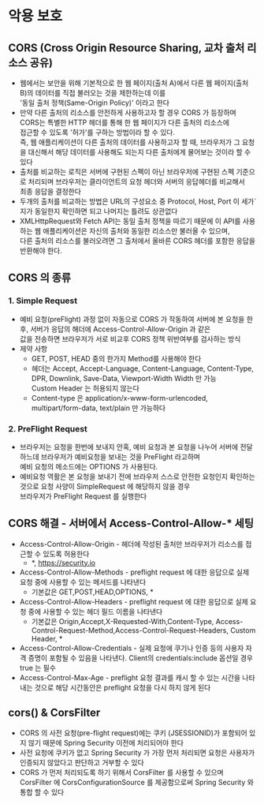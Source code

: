 # 악용 보호

## CORS (Cross Origin Resource Sharing, 교차 출처 리소스 공유)

- 웹에서는 보안을 위해 기본적으로 한 웹 페이지(출처 A)에서 다른 웹 페이지(출처 B)의 데이터를 직접 불러오는 것을 제한하는데 이를    
'동일 출처 정책(Same-Origin Policy)' 이라고 한다 
- 만약 다른 출처의 리소스를 안전하게 사용하고자 할 경우 CORS 가 등장하며 CORS는 특별한 HTTP 헤더를 통해 한 웹 페이지가 다른 출처의 리소스에    
접근할 수 있도록 '허가'를 구하는 방법이라 할 수 있다.    
즉, 웹 애플리케이션이 다른 출처의 데이터를 사용하고자 할 때, 브라우저가 그 요청을 대신해서 해당 데이터를 사용해도 되는지 다른 출처에게 물어보는 것이라 할 수 있다
-  출처를 비교하는 로직은 서버에 구현된 스펙이 아닌 브라우저에 구현된 스펙 기준으로 처리되며 브라우저는 클라이언트의 요청 헤더와 서버의 응답헤더를 비교해서    
최종 응답을 결정한다
-  두개의 출처를 비교하는 방법은 URL의 구성요소 중 Protocol, Host, Port 이 세가`지가 동일한지 확인하면 되고 나머지는 틀려도 상관없다
- XMLHttpRequest와 Fetch API는 동일 출처 정책을 따르기 때문에 이 API를 사용하는 웹 애플리케이션은 자신의 출처와 동일한 리소스만 불러올 수 있으며,    
다른 출처의 리소스를 불러오려면 그 출처에서 올바른 CORS 헤더를 포함한 응답을 반환해야 한다.

## CORS 의 종류
### 1. Simple Request
- 예비 요청(preFlight) 과정 없이 자동으로 CORS 가 작동하여 서버에 본 요청을 한 후, 서버가 응답의 해더에 Access-Control-Allow-Origin 과 같은   
값을 전송하면 브라우저가 서로 비교후 CORS 정책 위반여부를 검사하는 방식
- 제약 사항
  - GET, POST, HEAD 중의 한가지 Method를 사용해야 한다
  - 헤더는 Accept, Accept-Language, Content-Language, Content-Type, DPR, Downlink, Save-Data, Viewport-Width Width 만 가능   
   Custom Header 는 허용되지 않는다
  - Content-type 은 application/x-www-form-urlencoded, multipart/form-data, text/plain 만 가능하다

### 2. PreFlight Request
- 브라우저는 요청을 한번에 보내지 안혹, 예비 요청과 본 요청을 나누어 서버에 전달하느데 브라우저가 예비요청을 보내는 것을 PreFlight 라고하며   
예비 요청의 메소드에는 OPTIONS 가 사용된다.
- 예비요청 역활은 본 요청을 보내기 전에 브라우저 스스로 안전한 요청인지 확인하는 것으로 요청 사양이 SimpleRequest 에 해당하지 않을 경우   
브라우저가 PreFlight Request 를 실행한다


## CORS 해결 - 서버에서 Access-Control-Allow-* 세팅
- Access-Control-Allow-Origin - 헤더에 작성된 출처만 브라우저가 리소스를 접근할 수 있도록 허용한다
  - *, https://security.io
- Access-Control-Allow-Methods - preflight request 에 대한 응답으로 실제 요청 중에 사용할 수 있는 메서드를 나타낸다
  - 기본값은 GET,POST,HEAD,OPTIONS, *
- Access-Control-Allow-Headers - preflight request 에 대한 응답으로 실제 요청 중에 사용할 수 있는 헤더 필드 이름을 나타낸다
  - 기본값은 Origin,Accept,X-Requested-With,Content-Type, Access-Control-Request-Method,Access-Control-Request-Headers, Custom Header, *
- Access-Control-Allow-Credentials - 실제 요청에 쿠기나 인증 등의 사용자 자격 증명이 포함될 수 있음을 나타낸다. Client의 credentials:include 옵션일 경우 true 는 필수
- Access-Control-Max-Age - preflight 요청 결과를 캐시 할 수 있는 시간을 나타내는 것으로 해당 시간동안은 preflight 요청을 다시 하지 않게 된다

## cors() & CorsFilter
- CORS 의 사전 요청(pre-flight request)에는 쿠키 (JSESSIONID)가 포함되어 있지 않기 때문에 Spring Security 이전에 처리되어야 한다
- 사전 요청에 쿠키가 없고 Spring Security 가 가장 먼저 처리되면 요청은 사용자가 인증되지 않았다고 판단하고 거부할 수 있다
- CORS 가 먼저 처리되도록 하기 위해서 CorsFilter 를 사용할 수 있으며 CorsFilter 에 CorsConfigurationSource 를 제공함으로써 Spring Security 와 통합 할 수 있다